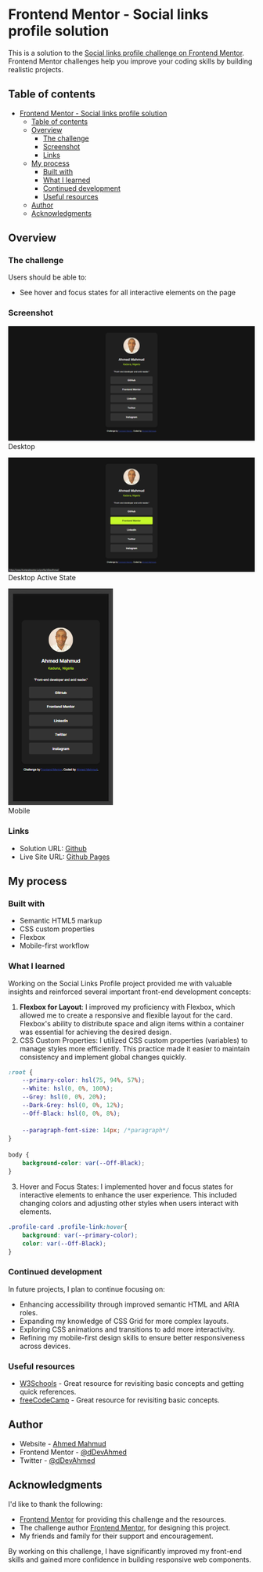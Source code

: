 # Frontend Mentor - Social links profile solution

This is a solution to the [Social links profile challenge on Frontend Mentor](https://www.frontendmentor.io/challenges/social-links-profile-UG32l9m6dQ). Frontend Mentor challenges help you improve your coding skills by building realistic projects. 

## Table of contents

- [Frontend Mentor - Social links profile solution](#frontend-mentor---social-links-profile-solution)
  - [Table of contents](#table-of-contents)
  - [Overview](#overview)
    - [The challenge](#the-challenge)
    - [Screenshot](#screenshot)
    - [Links](#links)
  - [My process](#my-process)
    - [Built with](#built-with)
    - [What I learned](#what-i-learned)
    - [Continued development](#continued-development)
    - [Useful resources](#useful-resources)
  - [Author](#author)
  - [Acknowledgments](#acknowledgments)

## Overview

### The challenge

Users should be able to:

- See hover and focus states for all interactive elements on the page

### Screenshot

![Desktop Screenshot](assets/images/desktop.png)<br>Desktop 

![Desktop Active State Screenshot](assets/images/active-state.png)<br>Desktop Active State

![Mobile Screenshot](assets/images/mobile.png)<br>Mobile

### Links

- Solution URL: [Github](https://github.com/dDevAhmed/social_links_profile)
- Live Site URL: [Github Pages](https://ddevahmed.github.io/social_links_profile/)

## My process

### Built with

- Semantic HTML5 markup
- CSS custom properties
- Flexbox
- Mobile-first workflow

### What I learned

Working on the Social Links Profile project provided me with valuable insights and reinforced several important front-end development concepts:

1. **Flexbox for Layout**: I improved my proficiency with Flexbox, which allowed me to create a responsive and flexible layout for the card. Flexbox's ability to distribute space and align items within a container was essential for achieving the desired design.
2. CSS Custom Properties: I utilized CSS custom properties (variables) to manage styles more efficiently. This practice made it easier to maintain consistency and implement global changes quickly.

```css
:root {
    --primary-color: hsl(75, 94%, 57%);
    --White: hsl(0, 0%, 100%);
    --Grey: hsl(0, 0%, 20%);
    --Dark-Grey: hsl(0, 0%, 12%);
    --Off-Black: hsl(0, 0%, 8%);

    --paragraph-font-size: 14px; /*paragraph*/
}

body {
    background-color: var(--Off-Black);
}
```

3. Hover and Focus States: I implemented hover and focus states for interactive elements to enhance the user experience. This included changing colors and adjusting other styles when users interact with elements.

```css
.profile-card .profile-link:hover{
    background: var(--primary-color);
    color: var(--Off-Black);
}
```

### Continued development

In future projects, I plan to continue focusing on:

- Enhancing accessibility through improved semantic HTML and ARIA roles.
- Expanding my knowledge of CSS Grid for more complex layouts.
- Exploring CSS animations and transitions to add more interactivity.
- Refining my mobile-first design skills to ensure better responsiveness across devices.

### Useful resources

- [W3Schools](https://www.w3schools.com/) - Great resource for revisiting basic concepts and getting quick references.
- [freeCodeCamp](https://www.freecodecamp.org/) - Great resource for revisiting basic concepts.

## Author

- Website - [Ahmed Mahmud](https://ddevahmed.github.io/)
- Frontend Mentor - [@dDevAhmed](https://www.frontendmentor.io/profile/dDevAhmed)
- Twitter - [@dDevAhmed](https://x.com/dDevAhmed)

## Acknowledgments

I'd like to thank the following:

- [Frontend Mentor](https://www.frontendmentor.io/) for providing this challenge and the resources.
- The challenge author [Frontend Mentor](https://www.frontendmentor.io/), for designing this project.
- My friends and family for their support and encouragement.

By working on this challenge, I have significantly improved my front-end skills and gained more confidence in building responsive web components.
